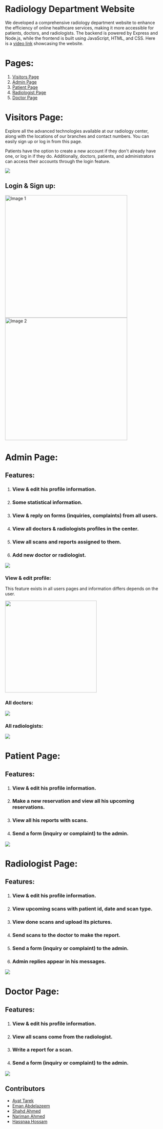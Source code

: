 # Radiology Department Website
<p>We developed a comprehensive radiology department website to enhance the efficiency of online healthcare services, making it more accessible for patients, doctors, and radiologists. The backend is powered by Express and Node.js, while the frontend is built using JavaScript, HTML, and CSS. Here is a <a href="">video link</a> showcasing the website.</p>

# Pages:
<ol>
    <li><a href="#visitors-page">Visitors Page</a></li>
    <li><a href="#admin-page">Admin Page</a></li>
    <li><a href="#patient-page">Patient Page</a></li>
    <li><a href="#radiologist-page">Radiologist Page</a></li>
    <li><a style{font-size=”20px”} href="#doctor-page">Doctor Page</a></li>
</ol>

<h1 id="visitors-page"> Visitors Page: </h1>
<p>Explore all the advanced technologies available at our radiology center, along with the locations of our branches and contact numbers. You can easily sign up or log in from this page.</p>
<p>Patients have the option to create a new account if they don't already have one, or log in if they do. Additionally, doctors, patients, and administrators can access their accounts through the login feature.</p>
<img src="public\images\visitors-readme.png" >

<h2>Login & Sign up: </h2>
<div class="inline-block-container">
    <img width="400px" src="public\images\signup-readme.png" alt="Image 1" class="inline-image">
    <img width="400px" src="public\images\login-readme.png" alt="Image 2" class="inline-image">
</div>

<h1 id="admin-page"> Admin Page: </h1>
<h2>Features:</h2>
<ol>
<li><h3>View & edit his profile information.</h3></li>
<li><h3>Some statistical information.</h3></li>
<li><h3>View & reply on forms (inquiries, complaints) from all users.</h3></li>
<li><h3>View all doctors & radiologists profiles in the center.</h3></li>
<li><h3>View all scans and reports assigned to them.</h3></li>
<li><h3>Add new doctor or radiologist. </h3></li>
</ol>
<img src="public\images\admin-readme1.png" >
<h3>View & edit profile:</h3>
<p>This feature exists in all users pages and information differs depends on the user.</p>
<img width="300px" src="public\images\profile-readme.png"> 
<h3>All doctors:</h3>
<img src="public\images\readme-admin2.png" >
<h3>All radiologists:</h3>
<img src="public\images\admin-readme3.png" >

<h1 id="patient-page"> Patient Page: </h1>
<h2>Features:</h2>
<ol>
<li><h3>View & edit his profile information.</h3></li>
<li><h3>Make a new reservation and view all his upcoming reservations.</h3></li>
<li><h3>View all his reports with scans.</h3></li>
<li><h3>Send a form (inquiry or complaint) to the admin.</h3></li>
</ol>
<img src="public\images\patient-readme.png" >

<h1 id="radiologist-page"> Radiologist Page: </h1>
<h2>Features:</h2>
<ol>
<li><h3>View & edit his profile information.</h3></li>
<li><h3>View upcoming scans with patient id, date and scan type.</h3></li>
<li><h3>View done scans and upload its pictures.</h3></li>
<li><h3>Send scans to the doctor to make the report.</h3></li>
<li><h3>Send a form (inquiry or complaint) to the admin.</h3></li>
<li><h3>Admin replies appear in his messages.</h3></li>
</ol>
<img src="public\images\rad-readme.png" >

<h1 id="doctor-page"> Doctor Page: </h1>
<h2>Features:</h2>
<ol>
<li><h3>View & edit his profile information.</h3></li>
<li><h3>View all scans come from the radiologist.</h3></li>
<li><h3>Write a report for a scan.</h3></li>
<li><h3>Send a form (inquiry or complaint) to the admin.</h3></li>
</ol>
<img src="public\images\doc-readme.png" >

## Contributors
- [Ayat Tarek](https://github.com/Ayat-Tarek)
- [Eman Abdelazeem](https://github.com/Emaaanabdelazeemm)
- [Shahd Ahmed](https://github.com/shahdragab89)
- [Nariman Ahmed](https://github.com/nariman-ahmed)
- [Hassnaa Hossam](https://github.com/hassnaa11)

